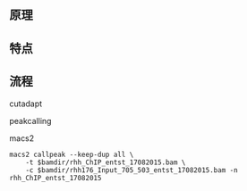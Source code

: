 ## 原理







## 特点







## 流程

cutadapt



peakcalling 



macs2

```shell
macs2 callpeak --keep-dup all \
    -t $bamdir/rhh_ChIP_entst_17082015.bam \
    -c $bamdir/rhh176_Input_705_503_entst_17082015.bam -n rhh_ChIP_entst_17082015
```